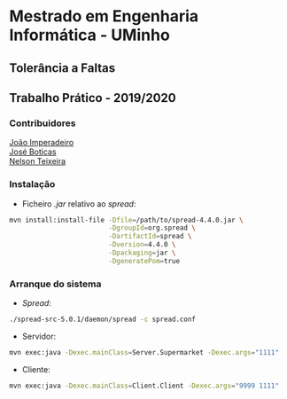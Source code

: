 # Mestrado em Engenharia Informática - UMinho
## Tolerância a Faltas
## Trabalho Prático - 2019/2020

### Contribuidores

[João Imperadeiro](https://github.com/JRI98)  
[José Boticas](https://github.com/SacitobJose)  
[Nelson Teixeira](https://github.com/Nelson198)  

### Instalação

* Ficheiro *.jar* relativo ao *spread*:
```bash
mvn install:install-file -Dfile=/path/to/spread-4.4.0.jar \
                         -DgroupId=org.spread \
                         -DartifactId=spread \
                         -Dversion=4.4.0 \
                         -Dpackaging=jar \
                         -DgeneratePom=true
```

### Arranque do sistema

* *Spread*:
```bash
./spread-src-5.0.1/daemon/spread -c spread.conf
```

* Servidor:
```bash
mvn exec:java -Dexec.mainClass=Server.Supermarket -Dexec.args="1111"
```

* Cliente:
```bash
mvn exec:java -Dexec.mainClass=Client.Client -Dexec.args="9999 1111"
```